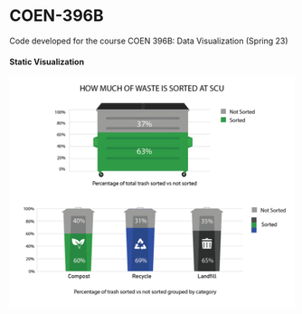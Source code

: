 # COEN-396B
Code developed for the course COEN 396B: Data Visualization (Spring 23)


#### Static Visualization
![](1-Static-Visualization/visual.png)

